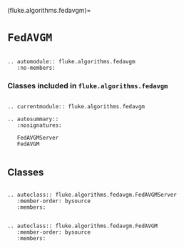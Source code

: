 (fluke.algorithms.fedavgm)=

# ``FedAVGM``

```{eval-rst}

.. automodule:: fluke.algorithms.fedavgm
   :no-members:

```

<h3>

Classes included in ``fluke.algorithms.fedavgm``

</h3>

```{eval-rst}

.. currentmodule:: fluke.algorithms.fedavgm

.. autosummary::
   :nosignatures:

   FedAVGMServer
   FedAVGM
   
```


## Classes

```{eval-rst}

.. autoclass:: fluke.algorithms.fedavgm.FedAVGMServer
   :member-order: bysource
   :members: 

```

```{eval-rst}

.. autoclass:: fluke.algorithms.fedavgm.FedAVGM
   :member-order: bysource
   :members: 

```

